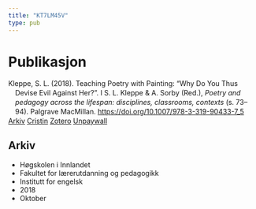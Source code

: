 ```yaml
---
title: "KT7LM45V"
type: pub
---
```

<h1>Publikasjon</h1>
<article id="csl-bib-container-KT7LM45V" class="csl-bib-container">
  <div class="csl-bib-body" style="line-height: 1.35; padding-left: 1em; text-indent:-1em;">
  <div class="csl-entry">Kleppe, S. L. (2018). Teaching Poetry with Painting: &#x201C;Why Do You Thus Devise Evil Against Her?&#x201D;. I S. L. Kleppe &amp; A. Sorby (Red.), <i>Poetry and pedagogy across the lifespan: disciplines, classrooms, contexts</i> (s. 73&#x2013;94). Palgrave MacMillan. <a href="https://doi.org/10.1007/978-3-319-90433-7_5">https://doi.org/10.1007/978-3-319-90433-7_5</a></div>
</div>
  <div class="csl-bib-buttons">
    <a href="#taxonomy-article-KT7LM45V" class="csl-bib-button">Arkiv</a>
    <a href="https://app.cristin.no/results/show.jsf?id=1620489" alt="Cristin URL" class="csl-bib-button">Cristin</a>
    <a href="http://zotero.org/groups/5402882/items/KT7LM45V" alt="Zotero URL" class="csl-bib-button">Zotero</a>
    <a href="https://doi.org/10.1007/978-3-319-90433-7_5" class="csl-bib-button">Unpaywall</a>
  </div>
  <div id="csl-bib-meta-container-KT7LM45V"></div>
</article>
<div id="csl-bib-meta-KT7LM45V" class="csl-bib-meta">
  <article id="taxonomy-article-KT7LM45V" class="taxonomy-article">
    <h1>Arkiv</h1>
    <ul>
      <li>Høgskolen i Innlandet</li>
      <li>Fakultet for lærerutdanning og pedagogikk</li>
      <li>Institutt for engelsk</li>
      <li>2018</li>
      <li>Oktober</li>
    </ul>
  </article>
</div>
